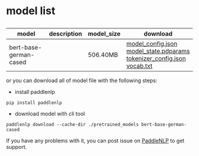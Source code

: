 #  model list

##  

| model  | description | model_size  | download         |
| --- | --- | --- | --- |
|bert-base-german-cased|  | 506.40MB | [model_config.json](https://bj.bcebos.com/paddlenlp/models/community/bert-base-german-cased/model_config.json)<br>[model_state.pdparams](https://bj.bcebos.com/paddlenlp/models/community/bert-base-german-cased/model_state.pdparams)<br>[tokenizer_config.json](https://bj.bcebos.com/paddlenlp/models/community/bert-base-german-cased/tokenizer_config.json)<br>[vocab.txt](https://bj.bcebos.com/paddlenlp/models/community/bert-base-german-cased/vocab.txt) |

or you can download all of model file with the following steps:

* install paddlenlp

```shell
pip install paddlenlp
```

* download model with cli tool

```shell
paddlenlp download --cache-dir ./pretrained_models bert-base-german-cased
```

If you have any problems with it, you can post issue on [PaddleNLP](https://github.com/PaddlePaddle/PaddleNLP) to get support.
